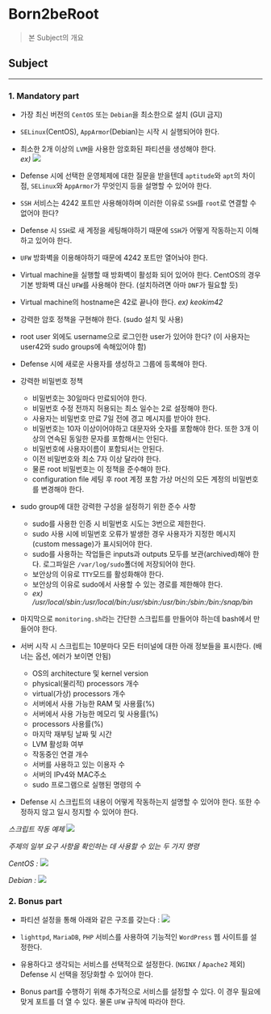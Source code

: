 # **Born2beRoot**

>본 Subject의 개요

## **Subject**
---

### **1. Mandatory part**

* 가장 최신 버전의 `CentOS` 또는 `Debian`을 최소한으로 설치 (GUI 금지)
* `SELinux`(CentOS), `AppArmor`(Debian)는 시작 시 실행되어야 한다.
* 최소한 2개 이상의 `LVM`을 사용한 암호화된 파티션을 생성해야 한다.  
*ex)*
![](https://images.velog.io/images/dogfootbirdfoot/post/b2c925a0-5e4f-4be5-bd1d-bf289276df8f/Screen%20Shot%202021-05-27%20at%201.14.46%20PM.png)

* Defense 시에 선택한 운영체제에 대한 질문을 받을텐데 `aptitude`와 `apt`의 차이점, `SELinux`와 `AppArmor`가 무엇인지 등을 설명할 수 있어야 한다.
* `SSH` 서비스는 4242 포트만 사용해야하며 이러한 이유로 `SSH`를 `root`로 연결할 수 없어야 한다?
* Defense 시 `SSH`로 새 계정을 세팅해야하기 때문에 `SSH`가 어떻게 작동하는지 이해하고 있어야 한다.
* `UFW` 방화벽을 이용해야하기 때문에 4242 포트만 열어놔야 한다.
* Virtual machine을 실행할 때 방화벽이 활성화 되어 있어야 한다. CentOS의 경우 기본 방화벽 대신 `UFW`를 사용해야 한다. (설치하려면 아마 `DNF`가 필요할 듯)
* Virtual machine의 hostname은 42로 끝나야 한다. *ex) keokim42*
* 강력한 암호 정책을 구현해야 한다. (sudo 설치 및 사용)
* root user 외에도 username으로 로그인한 user가 있어야 한다? (이 사용자는 user42와 sudo groups에 속해있어야 함)
* Defense 시에 새로운 사용자를 생성하고 그룹에 등록해야 한다.
* 강력한 비밀번호 정책
    * 비밀번호는 30일마다 만료되어야 한다.
    * 비밀번호 수정 전까지 허용되는 최소 일수는 2로 설정해야 한다.
    * 사용자는 비밀번호 만료 7일 전에 경고 메시지를 받아야 한다.
    * 비밀번호는 10자 이상이어야하고 대문자와 숫자를 포함해야 한다. 또한 3개 이상의 연속된 동일한 문자를 포함해서는 안된다.
    * 비밀번호에 사용자이름이 포함되서는 안된다.
    * 이전 비밀번호와 최소 7자 이상 달라야 한다.
    * 물론 root 비밀번호는 이 정책을 준수해야 한다.
    * configuration file 세팅 후 root 계정 포함 가상 머신의 모든 계정의 비밀번호를 변경해야 한다.
* sudo group에 대한 강력한 구성을 설정하기 위한 준수 사항
    * sudo를 사용한 인증 시 비밀번호 시도는 3번으로 제한한다.
    * sudo 사용 시에 비밀번호 오류가 발생한 경우 사용자가 지정한 메시지(custom message)가 표시되어야 한다.
    * sudo를 사용하는 작업들은 inputs과 outputs 모두를 보관(archived)해야 한다. 로그파일은 `/var/log/sudo`폴더에 저장되어야 한다.
    * 보안상의 이유로 `TTY`모드를 활성화해야 한다.
    * 보안상의 이유로 sudo에서 사용할 수 있는 경로를 제한해야 한다.
    * *ex) /usr/local/sbin:/usr/local/bin:/usr/sbin:/usr/bin:/sbin:/bin:/snap/bin*
* 마지막으로 `monitoring.sh`라는 간단한 스크립트를 만들어야 하는데 bash에서 만들어야 한다.
* 서버 시작 시 스크립트는 10분마다 모든 터미널에 대한 아래 정보들을 표시한다. (배너는 옵션, 에러가 보이면 안됨)
    * OS의 architecture 및 kernel version
    * physical(물리적) processors 개수
    * virtual(가상) processors 개수
    * 서버에서 사용 가능한 RAM 및 사용률(%)
    * 서버에서 사용 가능한 메모리 및 사용률(%)
    * processors 사용률(%)
    * 마지막 재부팅 날짜 및 시간
    * LVM 활성화 여부
    * 작동중인 연결 개수
    * 서버를 사용하고 있는 이용자 수
    * 서버의 IPv4와 MAC주소
    * sudo 프로그램으로 실행된 명령의 수
* Defense 시 스크립트의 내용이 어떻게 작동하는지 설명할 수 있어야 한다. 또한 수정하지 않고 일시 정지할 수 있어야 한다.

*스크립트 작동 예제*
![](https://images.velog.io/images/dogfootbirdfoot/post/da334009-b9f9-4c9b-a5e1-633e39ecb494/Screen%20Shot%202021-05-27%20at%201.14.30%20PM.png)

*주제의 일부 요구 사항을 확인하는 데 사용할 수 있는 두 가지 명령*

*CentOS :*
![](https://images.velog.io/images/dogfootbirdfoot/post/eff86a0c-dca6-4b50-8524-5b6662f662d6/Screen%20Shot%202021-05-27%20at%201.14.18%20PM.png)

*Debian :*
![](https://images.velog.io/images/dogfootbirdfoot/post/30cefc97-af80-4bde-a1f9-120e70e4ec00/Screen%20Shot%202021-05-27%20at%201.14.08%20PM.png)

### **2. Bonus part**

* 파티션 설정을 통해 아래와 같은 구조를 갖는다 :
![](https://images.velog.io/images/dogfootbirdfoot/post/ee300aed-00a1-45c3-8b6e-c30687f03cd2/Screen%20Shot%202021-05-27%20at%201.13.50%20PM.png)

* `lighttpd`, `MariaDB`, `PHP` 서비스를 사용하여 기능적인 `WordPress` 웹 사이트를 설정한다.
* 유용하다고 생각되는 서비스를 선택적으로 설정한다. (`NGINX` / `Apache2` 제외) Defense 시 선택을 정당화할 수 있어야 한다.
* Bonus part를 수행하기 위해 추가적으로 서비스를 설정할 수 있다. 이 경우 필요에 맞게 포트를 더 열 수 있다. 물론 `UFW` 규칙에 따라야 한다.